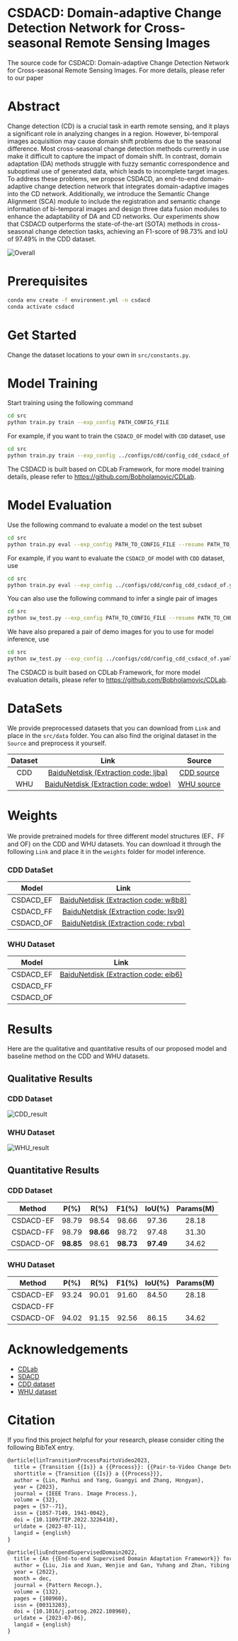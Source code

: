# CSDACD: Domain-adaptive Change Detection Network for Cross-seasonal Remote Sensing Images

The source code for CSDACD: Domain-adaptive Change Detection Network for Cross-seasonal Remote Sensing Images. For more details, please refer to our paper 

# Abstract

Change detection (CD) is a crucial task in earth remote sensing, and it plays a significant role in analyzing changes in a region. However, bi-temporal images acquisition may cause domain shift problems due to the seasonal difference. Most cross-seasonal change detection methods currently in use make it difficult to capture the impact of domain shift. In contrast, domain adaptation (DA) methods struggle with fuzzy semantic correspondence and suboptimal use of generated data, which leads to incomplete target images. To address these problems, we propose CSDACD, an end-to-end domain-adaptive change detection network that integrates domain-adaptive images into the CD network. Additionally, we introduce the Semantic Change Alignment (SCA) module to include the registration and semantic change information of bi-temporal images and design three data fusion modules to enhance the adaptability of DA and CD networks. Our experiments show that CSDACD outperforms the state-of-the-art (SOTA) methods in cross-seasonal change detection tasks, achieving an F1-score of 98.73% and IoU of 97.49% in the CDD dataset.  

![Overall](Overall.png)

# Prerequisites

```bash
conda env create -f environment.yml -n csdacd
conda activate csdacd
```

# Get Started

Change the dataset locations to your own in `src/constants.py`.

# Model Training

Start training using the following command

```bash
cd src
python train.py train --exp_config PATH_CONFIG_FILE 
```

For example, if you want to train the `CSDACD_OF` model with `CDD` dataset, use

```bash
cd src
python train.py train --exp_config ../configs/cdd/config_cdd_csdacd_of.yaml
```

The CSDACD is built based on CDLab Framework, for more model training details, please refer to https://github.com/Bobholamovic/CDLab.

# Model Evaluation

Use the following command to evaluate a model on the test subset

```bash
cd src
python train.py eval --exp_config PATH_TO_CONFIG_FILE --resume PATH_TO_CD_MODEL_CHECKPOINT --resume_G_SW PATH_TO_G_SW_MODEL_CHECKPOINT --resume_G_WS PATH_TO_G_WS_MODEL_CHECKPOINT --save_on --subset test
```

For example, if you want to evaluate the `CSDACD_OF` model with `CDD` dataset, use

```bash
cd src
python train.py eval --exp_config ../configs/cdd/config_cdd_csdacd_of.yaml --resume ../weights/cdd_of/CD_model_best_csdacd_of.pth --resume_G_SW ../weights/cdd_of/G_SW_model_best_csdacd_of.pth --resume_G_WS ../weights/cdd_of/G_WS_model_best_csdacd_of.pth --save_on --subset test
```

You can also use the following command to infer a single pair of images

```bash
cd src
python sw_test.py --exp_config PATH_TO_CONFIG_FILE --resume PATH_TO_CHECKPOINT --ckp_path PATH_TO_CHECKPOINT --t1_dir PATH_TO_T1_DIR --t2_dir PATH_TO_T2_DIR --gt_dir PATH_TO_GT_DIR
```

We have also prepared a pair of demo images for you to use for model inference, use

```bash
cd src
python sw_test.py --exp_config ../configs/cdd/config_cdd_csdacd_of.yaml --resume ../weights/cdd_of/CD_model_best_csdacd_of.pth --ckp_path ../weights/cdd_of/CD_model_best_csdacd_of.pth --t1_dir ../demo/summer.jpg --t2_dir ../demo/winter.jpg --gt_dir ../demo/label.jpg
```

The CSDACD is built based on CDLab Framework, for more model evaluation details, please refer to https://github.com/Bobholamovic/CDLab.

# DataSets

We provide preprocessed datasets that you can download from `Link` and place in the `src/data` folder. You can also find the original dataset in the `Source` and preprocess it yourself.

| Dataset |                             Link                             |                            Source                            |
| :-----: | :----------------------------------------------------------: | :----------------------------------------------------------: |
|   CDD   | [BaiduNetdisk (Extraction code: ljba)](https://pan.baidu.com/s/1ufX4uRb4XKgrAwf8pbN97g) | [CDD source](https://drive.google.com/file/d/1GX656JqqOyBi_Ef0w65kDGVto-nHrNs9/edit) |
|   WHU   | [BaiduNetdisk (Extraction code: wdoe)](https://pan.baidu.com/s/1W-ftHiiDHtft073HXWYNUw) | [WHU source](https://study.rsgis.whu.edu.cn/pages/download/building_dataset.html) |

# Weights

We provide pretrained models for three different model structures (EF、FF and OF) on the CDD and WHU datasets. You can download it through the following `Link` and place it in the `weights` folder for model inference.

### CDD DataSet

|   Model   |                             Link                             |
| :-------: | :----------------------------------------------------------: |
| CSDACD_EF | [BaiduNetdisk (Extraction code: w8b8)](https://pan.baidu.com/s/1keEMc_BeZYsq33qsDQg61Q) |
| CSDACD_FF | [BaiduNetdisk (Extraction code: lsv9)](https://pan.baidu.com/s/1ybyttbnS25H4y8D9bNAb-A) |
| CSDACD_OF | [BaiduNetdisk (Extraction code: rvbq)](https://pan.baidu.com/s/1sQFTAQlXcPtUIYJVD44WWg) |

### WHU Dataset

|   Model   |                             Link                             |
| :-------: | :----------------------------------------------------------: |
| CSDACD_EF | [BaiduNetdisk (Extraction code: eib6)](https://pan.baidu.com/s/1oFDa3Lo1tGoUf5YZep9amQ) |
| CSDACD_FF |                                                              |
| CSDACD_OF |                                                              |

# Results

Here are the qualitative and quantitative results of our proposed model and baseline method on the CDD and WHU datasets.

## Qualitative Results

### CDD Dataset

![CDD_result](CDD_result.jpg)

### WHU Dataset

![WHU_result](WHU_result_v0.jpg)

## Quantitative Results

### CDD Dataset

|  Method   |   P(%)    |   R(%)    |   F1(%)   |  IoU(%)   | Params(M) |
| :-------: | :-------: | :-------: | :-------: | :-------: | :-------: |
| CSDACD-EF |   98.79   |   98.54   |   98.66   |   97.36   |   28.18   |
| CSDACD-FF |   98.79   | **98.66** |   98.72   |   97.48   |   31.30   |
| CSDACD-OF | **98.85** |   98.61   | **98.73** | **97.49** |   34.62   |

### WHU Dataset

|  Method   | P(%)  | R(%)  | F1(%) | IoU(%) | Params(M) |
| :-------: | :---: | :---: | :---: | :----: | :-------: |
| CSDACD-EF | 93.24 | 90.01 | 91.60 | 84.50  |   28.18   |
| CSDACD-FF |       |       |       |        |           |
| CSDACD-OF | 94.02 | 91.15 | 92.56 | 86.15  |   34.62   |

# Acknowledgements

- [CDLab](https://github.com/Bobholamovic/CDLab)
- [SDACD](https://github.com/Perfect-You/SDACD)
- [CDD dataset](https://drive.google.com/file/d/1GX656JqqOyBi_Ef0w65kDGVto-nHrNs9/edit)
- [WHU dataset](https://study.rsgis.whu.edu.cn/pages/download/building_dataset.html)

# Citation

If you find this project helpful for your research, please consider citing the following BibTeX entry.

```latex
@article{linTransitionProcessPairtoVideo2023,
  title = {Transition {{Is}} a {{Process}}: {{Pair-to-Video Change Detection Networks}} for {{Very High Resolution Remote Sensing Images}}},
  shorttitle = {Transition {{Is}} a {{Process}}},
  author = {Lin, Manhui and Yang, Guangyi and Zhang, Hongyan},
  year = {2023},
  journal = {IEEE Trans. Image Process.},
  volume = {32},
  pages = {57--71},
  issn = {1057-7149, 1941-0042},
  doi = {10.1109/TIP.2022.3226418},
  urldate = {2023-07-11},
  langid = {english}
}

@article{liuEndtoendSupervisedDomain2022,
  title = {An {{End-to-end Supervised Domain Adaptation Framework}} for {{Cross-Domain Change Detection}}},
  author = {Liu, Jia and Xuan, Wenjie and Gan, Yuhang and Zhan, Yibing and Liu, Juhua and Du, Bo},
  year = {2022},
  month = dec,
  journal = {Pattern Recogn.},
  volume = {132},
  pages = {108960},
  issn = {00313203},
  doi = {10.1016/j.patcog.2022.108960},
  urldate = {2023-07-06},
  langid = {english}
}


```

